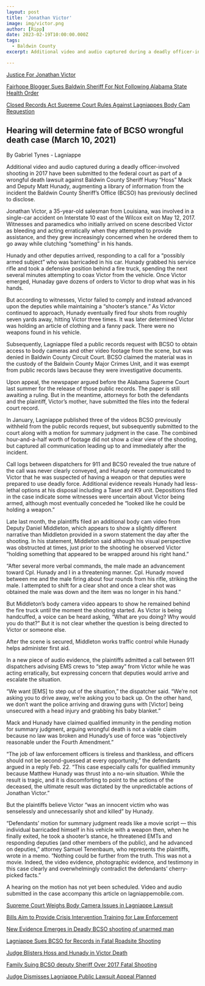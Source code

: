 ```yaml
---
layout: post
title: 'Jonathan Victor'
image: img/victor.png
author: [Ripp]
date: 2023-02-19T10:00:00.000Z
tags:
  - Baldwin County
excerpt: Additional video and audio captured during a deadly officer-involved shooting in 2017 have been submitted to the federal court as part of a wrongful death lawsuit against Baldwin County Sheriff Huey “Hoss” Mack and Deputy Matt Hunady, augmenting a library of information from the incident the Baldwin County Sheriff’s Office (BCSO) has previously declined to disclose. 

---
```


[Justice For Jonathan Victor](https://www.facebook.com/JusticeForJonathanVictor/)


[Fairhope Blogger Sues Baldwin Sheriff For Not Following Alabama State Health Order](https://www.al.com/news/mobile/2020/05/fairhope-blogger-sues-baldwin-sheriff-for-not-following-alabama-state-health-order.html)


[Closed Records Act Supreme Court Rules Against Lagniappes Body Cam Requestion](https://lagniappemobile.com/closed-records-act-supreme-court-rules-against-lagniappes-body-cam-request/)

## Hearing will determine fate of BCSO wrongful death case (March 10, 2021)

By Gabriel Tynes - Lagniappe

Additional video and audio captured during a deadly officer-involved shooting in 2017 have been submitted to the federal court as part of a wrongful death lawsuit against Baldwin County Sheriff Huey “Hoss” Mack and Deputy Matt Hunady, augmenting a library of information from the incident the Baldwin County Sheriff’s Office (BCSO) has previously declined to disclose. 

Jonathan Victor, a 35-year-old salesman from Louisiana, was involved in a single-car accident on Interstate 10 east of the Wilcox exit on May 12, 2017. Witnesses and paramedics who initially arrived on scene described Victor as bleeding and acting erratically when they attempted to provide assistance, and they grew increasingly concerned when he ordered them to go away while clutching “something” in his hands. 

Hunady and other deputies arrived, responding to a call for a “possibly armed subject” who was barricaded in his car. Hunady grabbed his service rifle and took a defensive position behind a fire truck, spending the next several minutes attempting to coax Victor from the vehicle. Once Victor emerged, Hunaday gave dozens of orders to Victor to drop what was in his hands. 

But according to witnesses, Victor failed to comply and instead advanced upon the deputies while maintaining a “shooter’s stance.” As Victor continued to approach, Hunady eventually fired four shots from roughly seven yards away, hitting Victor three times. It was later determined Victor was holding an article of clothing and a fanny pack. There were no weapons found in his vehicle. 

Subsequently, Lagniappe filed a public records request with BCSO to obtain access to body cameras and other video footage from the scene, but was denied in Baldwin County Circuit Court. BCSO claimed the material was in the custody of the Baldwin County Major Crimes Unit, and it was exempt from public records laws because they were investigative documents. 

Upon appeal, the newspaper argued before the Alabama Supreme Court last summer for the release of those public records. The paper is still awaiting a ruling. But in the meantime, attorneys for both the defendants and the plaintiff, Victor’s mother, have submitted the files into the federal court record. 

In January, Lagniappe published three of the videos BCSO previously withheld from the public records request, but subsequently submitted to the court along with a motion for summary judgment in the case. The combined hour-and-a-half worth of footage did not show a clear view of the shooting, but captured all communication leading up to and immediately after the incident.

Call logs between dispatchers for 911 and BCSO revealed the true nature of the call was never clearly conveyed, and Hunady never communicated to Victor that he was suspected of having a weapon or that deputies were prepared to use deadly force. Additional evidence reveals Hunady had less-lethal options at his disposal including a Taser and K9 unit. Depositions filed in the case indicate some witnesses were uncertain about Victor being armed, although most eventually conceded he “looked like he could be holding a weapon.”

Late last month, the plaintiffs filed an additional body cam video from Deputy Daniel Middleton, which appears to show a slightly different narrative than Middleton provided in a sworn statement the day after the shooting. In his statement, Middleton said although his visual perspective was obstructed at times, just prior to the shooting he observed Victor “holding something that appeared to be wrapped around his right hand.” 

“After several more verbal commands, the male made an advancement toward Cpl. Hunady and I in a threatening manner. Cpl. Hunady moved between me and the male firing about four rounds from his rifle, striking the male. I attempted to shift for a clear shot and once a clear shot was obtained the male was down and the item was no longer in his hand.”

But Middleton’s body camera video appears to show he remained behind the fire truck until the moment the shooting started. As Victor is being handcuffed, a voice can be heard asking, “What are you doing? Why would you do that?” But it is not clear whether the question is being directed to Victor or someone else. 

After the scene is secured, Middleton works traffic control while Hunady helps administer first aid. 

In a new piece of audio evidence, the plaintiffs admitted a call between 911 dispatchers advising EMS crews to “step away” from Victor while he was acting erratically, but expressing concern that deputies would arrive and escalate the situation. 

“We want [EMS] to step out of the situation,” the dispatcher said. “We’re not asking you to drive away, we’re asking you to back up. On the other hand, we don’t want the police arriving and drawing guns with [Victor] being unsecured with a head injury and grabbing his baby blanket.”

Mack and Hunady have claimed qualified immunity in the pending motion for summary judgment, arguing wrongful death is not a viable claim because no law was broken and Hunady’s use of force was “objectively reasonable under the Fourth Amendment.” 

“The job of law enforcement officers is tireless and thankless, and officers should not be second-guessed at every opportunity,” the defendants argued in a reply Feb. 22. “This case especially calls for qualified immunity because Matthew Hunady was thrust into a no-win situation. While the result is tragic, and it is discomforting to point to the actions of the deceased, the ultimate result was dictated by the unpredictable actions of Jonathan Victor.” 

But the plaintiffs believe Victor “was an innocent victim who was senselessly and unnecessarily shot and killed” by Hunady.

“Defendants’ motion for summary judgment reads like a movie script — this individual barricaded himself in his vehicle with a weapon then, when he finally exited, he took a shooter’s stance, he threatened EMTs and responding deputies (and other members of the public), and he advanced on deputies,” attorney Samuel Tenenbaum, who represents the plaintiffs, wrote in a memo. “Nothing could be further from the truth. This was not a movie. Indeed, the video evidence, photographic evidence, and testimony in this case clearly and overwhelmingly contradict the defendants’ cherry-picked facts.” 

A hearing on the motion has not yet been scheduled. Video and audio submitted in the case accompany this article on lagniappemobile.com.









[Supreme Court Weighs Body Camera Issues in Lagniappe Lawsuit](https://lagniappemobile.com/supreme-court-weighs-body-camera-issues-in-lagniappe-lawsuit/)


[Bills Aim to Provide Crisis Intervention Training for Law Enforcement](https://lagniappemobile.com/bills-aim-to-provide-crisis-intervention-training-for-law-enforcement/)


[New Evidence Emerges in Deadly BCSO shooting of unarmed man](https://lagniappemobile.com/new-evidence-emerges-in-deadly-bcso-shooting-of-unarmed-man-2/)


[Lagniappe Sues BCSO for Records in Fatal Roadsite Shooting](https://lagniappemobile.com/lagniappe-sues-bcso-for-records-in-fatal-roadside-shooting/)


[Judge Blisters Hoss and Hunady in Victor Death](https://lagniappemobile.com/judge-blisters-hoss-and-hunady-in-victor-death/)


[Family Suing BCSO deputy Sheriff Over 2017 Fatal Shooting](https://lagniappemobile.com/family-suing-bcso-deputy-sheriff-over-2017-fatal-shooting/)


[Judge Dismisses Lagniappe Public Lawsuit Appeal Planned](https://lagniappemobile.com/judge-dismisses-lagniappe-public-records-lawsuit-appeal-planned/)
